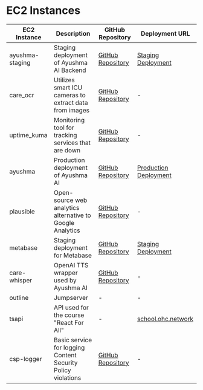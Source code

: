 # EC2 Instances

| EC2 Instance    | Description                                                  | GitHub Repository                                    | Deployment URL                                       |
|-----------------|--------------------------------------------------------------|------------------------------------------------------|------------------------------------------------------|
| ayushma-staging | Staging deployment of Ayushma AI Backend                    | [GitHub Repository](https://github.com/coronasafe/ayushma) | [Staging Deployment](https://ayushma-api-staging.ohc.network) |
| care_ocr        | Utilizes smart ICU cameras to extract data from images      | [GitHub Repository](https://github.com/coronasafe/care_ocr) | -                                                    |
| uptime_kuma     | Monitoring tool for tracking services that are down         | [GitHub Repository](https://github.com/louislam/uptime-kuma) | -                                                    |
| ayushma         | Production deployment of Ayushma AI                         | [GitHub Repository](https://github.com/coronasafe/ayushma) | [Production Deployment](https://ayushma-api.ohc.network) |
| plausible       | Open-source web analytics alternative to Google Analytics   | [GitHub Repository](https://github.com/plausible/analytics) | -                                                    |
| metabase        | Staging deployment for Metabase                             | [GitHub Repository](https://github.com/metabase/metabase) | [Staging Deployment](https://metabase.ohc.network)    |
| care-whisper    | OpenAI TTS wrapper used by Ayushma AI                       | [GitHub Repository](https://github.com/coronasafe/care-whisper) | -                                                    |
| outline         | Jumpserver                                                   | -                                                    | -                                                    |
| tsapi           | API used for the course "React For All"                     | -                                                    | [school.ohc.network](https://school.ohc.network)     |
| csp-logger      | Basic service for logging Content Security Policy violations | [GitHub Repository](https://github.com/mozilla/csp-logger) | -                                                    |

